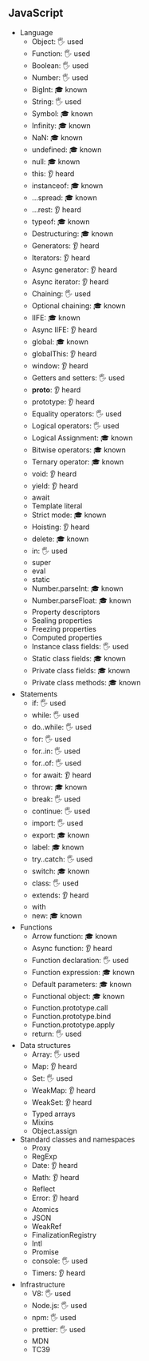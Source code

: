 ## JavaScript

- Language
  - Object: 🖐️ used
  - Function: 🖐️ used
  - Boolean: 🖐️ used
  - Number: 🖐️ used
  - BigInt: 🎓 known
  - String: 🖐️ used
  - Symbol: 🎓 known
  - Infinity: 🎓 known
  - NaN: 🎓 known
  - undefined: 🎓 known
  - null: 🎓 known
  - this: 👂 heard
  - instanceof: 🎓 known
  - ...spread: 🎓 known
  - ...rest: 👂 heard
  - typeof: 🎓 known
  - Destructuring: 🎓 known
  - Generators: 👂 heard
  - Iterators: 👂 heard
  - Async generator: 👂 heard
  - Async iterator: 👂 heard
  - Chaining: 🖐️ used
  - Optional chaining: 🎓 known
  - IIFE: 🎓 known
  - Async IIFE: 👂 heard
  - global: 🎓 known
  - globalThis: 👂 heard
  - window: 👂 heard
  - Getters and setters: 🖐️ used
  - __proto__: 👂 heard
  - prototype: 👂 heard
  - Equality operators: 🖐️ used
  - Logical operators: 🖐️ used
  - Logical Assignment: 🎓 known
  - Bitwise operators: 🎓 known
  - Ternary operator: 🎓 known
  - void: 👂 heard
  - yield: 👂 heard
  - await
  - Template literal
  - Strict mode: 🎓 known
  - Hoisting: 👂 heard
  - delete: 🎓 known
  - in: 🖐️ used
  - super
  - eval
  - static
  - Number.parseInt: 🎓 known
  - Number.parseFloat: 🎓 known
  - Property descriptors
  - Sealing properties
  - Freezing properties
  - Computed properties
  - Instance class fields: 🖐️ used
  - Static class fields: 🎓 known
  - Private class fields: 🎓 known
  - Private class methods: 🎓 known
- Statements
  - if: 🖐️ used
  - while: 🖐️ used
  - do..while: 🖐️ used
  - for: 🖐️ used
  - for..in: 🖐️ used
  - for..of: 🖐️ used
  - for await: 👂 heard
  - throw: 🎓 known
  - break: 🖐️ used
  - continue: 🖐️ used
  - import: 🖐️ used
  - export: 🎓 known
  - label: 🎓 known
  - try..catch: 🖐️ used
  - switch: 🎓 known
  - class: 🖐️ used
  - extends: 👂 heard
  - with
  - new: 🎓 known
- Functions
  - Arrow function: 🎓 known
  - Async function: 👂 heard
  - Function declaration: 🖐️ used
  - Function expression: 🎓 known
  - Default parameters: 🎓 known
  - Functional object: 🎓 known
  - Function.prototype.call
  - Function.prototype.bind
  - Function.prototype.apply
  - return: 🖐️ used
- Data structures
  - Array: 🖐️ used
  - Map: 👂 heard
  - Set: 🖐️ used
  - WeakMap: 👂 heard
  - WeakSet: 👂 heard
  - Typed arrays
  - Mixins
  - Object.assign
- Standard classes and namespaces
  - Proxy
  - RegExp
  - Date: 👂 heard
  - Math: 👂 heard
  - Reflect
  - Error: 👂 heard
  - Atomics
  - JSON
  - WeakRef
  - FinalizationRegistry
  - Intl
  - Promise
  - console: 🖐️ used
  - Timers: 👂 heard
- Infrastructure
  - V8: 🖐️ used
  - Node.js: 🖐️ used
  - npm: 🖐️ used
  - prettier: 🖐️ used
  - MDN
  - TC39
